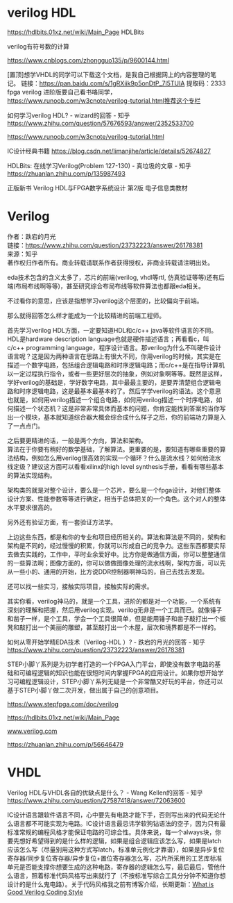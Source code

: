 

# verilog HDL
https://hdlbits.01xz.net/wiki/Main_Page HDLBits

verilog有符号数的计算

https://www.cnblogs.com/zhongguo135/p/9600144.html






[置顶]想学VHDL的同学可以下载这个文档，是我自己根据网上的内容整理的笔记。
链接：https://pan.baidu.com/s/1gRXiik9p5onDtP_7l5TUIA  提取码：2333 
fpga verilog
进阶版要自己看书咯同学，https://www.runoob.com/w3cnote/verilog-tutorial.html推荐这个专栏






如何学习verilog HDL? - wizard的回答 - 知乎
https://www.zhihu.com/question/57676593/answer/2352533700


https://www.runoob.com/w3cnote/verilog-tutorial.html






IC设计经典书籍
https://blog.csdn.net/limanjihe/article/details/52674827

 




HDLBits: 在线学习Verilog(Problem 127-130) - 真垃圾的文章 - 知乎
https://zhuanlan.zhihu.com/p/135987493






正版新书 Verilog HDL与FPGA数字系统设计 第2版 电子信息类教材













# Verilog

作者：跌宕的月光  
链接：https://www.zhihu.com/question/23732223/answer/26178381  
来源：知乎  
著作权归作者所有。商业转载请联系作者获得授权，非商业转载请注明出处。  
  

eda技术包含的含义太多了，芯片的前端(verilog, vhdl等rtl, 仿真验证等等)还有后端(布局布线啊等等)，甚至研究综合布局布线等软件算法也都跟eda相关。

不过看你的意思，应该是指想学习verilog这个层面的，比较偏向于前端。

那么就得回答怎么样才能成为一个比较精进的前端工程师。

首先学习verilog HDL方面，一定要知道HDL和c/c++ java等软件语言的不同。HDL是hardware description language也就是硬件描述语言；再看看c，叫c/c++ programming language，程序设计语言。那verilog为什么不叫硬件设计语言呢？这是因为两种语言在思路上有很大不同，你用verilog的时候，其实是在描述一个数字电路，包括组合逻辑电路和时序逻辑电路；而c/c++是在指导计算机以一定过程执行指令，或者一些更好层次的抽象，例如对象啊等等。既然是这样，学好verilog的基础是，学好数字电路，其中最最主要的，是要弄清楚组合逻辑电路和时序逻辑电路，这是最基本最基本的了。然后学学verilog的语法。这个意思也就是，如何用verilog描述一个组合电路，如何用verilog描述一个时序电路，如何描述一个状态机？这是非常非常具体而基本的问题，你肯定能找到答案的当你写出一个模块，基本就知道综合器大概会综合成什么样子之后，你的前端功力算是入了一点点门。

之后要更精进的话，一般是两个方向，算法和架构。  
算法在于你要有稍好的数学基础，了解算法。更重要的是，要知道有哪些重要的算法结构，例如怎么用verilog很高效的实现一个循环？什么是流水线？如何给流水线定级？建议这方面可以看看xilinx的high level synthesis手册，看看有哪些基本的算法实现结构。

架构类的就是对整个设计，要么是一个芯片，要么是一个fpga设计，对他们整体设计方案、性能参数等等进行确定，相当于总体把关的一个角色。这个对人的整体水平要求很高的。

另外还有验证方面，有一套验证方法学。

上边这些东西，都是和你的专业和项目经历相关的。算法和算法是不同的，架构和架构是不同的，经过慢慢的积累，你就可以形成自己的竞争力。这些东西都要实际去做去实践的，工作中，平时业余爱好中。比方你是做通信方面，你可以整整通信的一些算法啊；图像方面的，你可以做做图像处理的流水线啊，架构方面，可以先从一些小的、通用的开始，比方说DDR控制器啊神马的，自己去找去发现。

还可以找一些实习，接触实际项目，接触实际的需求。

其实你看，verilog神马的，就是一个工具，进阶的都是对一个功能，一个系统有深刻的理解和把握，然后用verilog实现。verilog无非是一个工具而已。就像锤子和凿子一样，是个工具，学会一个工具很简单，但是能用锤子和凿子敲打出一个板凳和敲打出一个美丽的雕塑，甚至敲打出一个木屋，层次和境界都是不一样的。

如何从零开始学精EDA技术（Verilog-HDL ）? - 跌宕的月光的回答 - 知乎
https://www.zhihu.com/question/23732223/answer/26178381

STEP小脚丫系列是为初学者打造的一个FPGA入门平台，即使没有数字电路的基础和可编程逻辑的知识也能在很短时间内掌握FPGA的应用设计。如果你想开始学习可编程逻辑设计，STEP小脚丫系列无疑是一个非常酷又好玩的平台，你还可以基于STEP小脚丫做二次开发，做出属于自己的创意项目。







https://www.stepfpga.com/doc/verilog













https://hdlbits.01xz.net/wiki/Main_Page


www.verilog.com





https://zhuanlan.zhihu.com/p/56646479






# VHDL




Verilog HDL与VHDL各自的优缺点是什么？ - Wang Kellen的回答 - 知乎
https://www.zhihu.com/question/27587418/answer/72063600

IC设计语言跟软件语言不同，心中要先有电路才能下手，否则写出来的代码无论什么语言都不可能实现为电路。IC设计语言最忌讳学软狗钻语法的空子，因为只有最标准常规的编程风格才能保证电路的可综合性。具体来说，每一个always块，你要先想好希望得到的是什么样的逻辑，如果是组合逻辑应该怎么写，如果是latch应该怎么写（尽量别用这种方式写latch，标准单元例化才靠谱），如果是异步复位寄存器/同步复位寄存器/异步复位+置位寄存器怎么写，芯片所采用的工艺库标准单元是否能支撑你想要生成的这种电路，寄存器的逻辑怎么写，最后最后，管他什么语言，照着标准代码风格写出来就行了（不按标准写综合工具分分钟不知道你想设计的是什么鬼电路）。关于代码风格我之前有博客介绍，长期更新：[What is Good Verilog Coding Style](https://link.zhihu.com/?target=http%3A//kellen.wang/what-is-good-verilog-coding-style/)



























